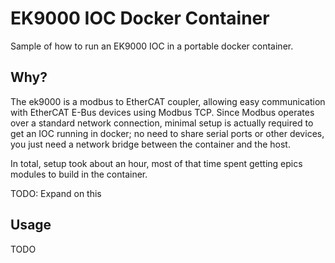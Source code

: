 # EK9000 IOC Docker Container

Sample of how to run an EK9000 IOC in a portable docker container.

## Why?

The ek9000 is a modbus to EtherCAT coupler, allowing easy communication 
with EtherCAT E-Bus devices using Modbus TCP. Since Modbus operates over 
a standard network connection, minimal setup is actually required to get 
an IOC running in docker; no need to share serial ports or other devices, 
you just need a network bridge between the container and the host. 

In total, setup took about an hour, most of that time spent getting 
epics modules to build in the container.

TODO: Expand on this

## Usage

TODO
